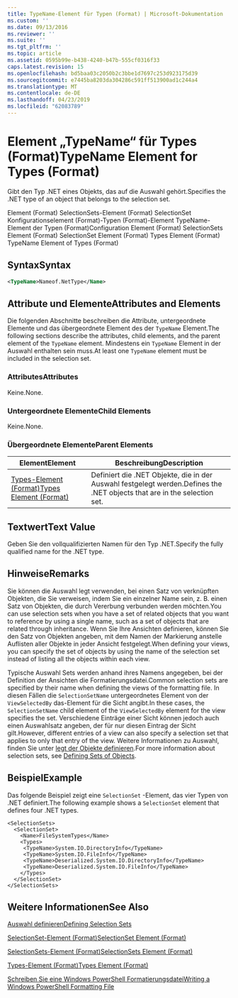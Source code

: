 ```yaml
---
title: TypeName-Element für Typen (Format) | Microsoft-Dokumentation
ms.custom: ''
ms.date: 09/13/2016
ms.reviewer: ''
ms.suite: ''
ms.tgt_pltfrm: ''
ms.topic: article
ms.assetid: 0595b99e-b438-4240-b47b-555cf0316f33
caps.latest.revision: 15
ms.openlocfilehash: bd5baa03c2050b2c3bbe1d7697c253d923175d39
ms.sourcegitcommit: e7445ba8203da304286c591ff513900ad1c244a4
ms.translationtype: MT
ms.contentlocale: de-DE
ms.lasthandoff: 04/23/2019
ms.locfileid: "62083789"
---
```

# <a name="typename-element-for-types-format"></a><span data-ttu-id="25544-102">Element „TypeName“ für Types (Format)</span><span class="sxs-lookup"><span data-stu-id="25544-102">TypeName Element for Types (Format)</span></span>

<span data-ttu-id="25544-103">Gibt den Typ .NET eines Objekts, das auf die Auswahl gehört.</span><span class="sxs-lookup"><span data-stu-id="25544-103">Specifies the .NET type of an object that belongs to the selection set.</span></span>

<span data-ttu-id="25544-104">Element (Format) SelectionSets-Element (Format) SelectionSet Konfigurationselement (Format)-Typen (Format)-Element TypeName-Element der Typen (Format)</span><span class="sxs-lookup"><span data-stu-id="25544-104">Configuration Element (Format) SelectionSets Element (Format) SelectionSet Element (Format) Types Element (Format) TypeName Element of Types (Format)</span></span>

## <a name="syntax"></a><span data-ttu-id="25544-105">Syntax</span><span class="sxs-lookup"><span data-stu-id="25544-105">Syntax</span></span>

```xml
<TypeName>Nameof.NetType</Name>
```

## <a name="attributes-and-elements"></a><span data-ttu-id="25544-106">Attribute und Elemente</span><span class="sxs-lookup"><span data-stu-id="25544-106">Attributes and Elements</span></span>

<span data-ttu-id="25544-107">Die folgenden Abschnitte beschreiben die Attribute, untergeordnete Elemente und das übergeordnete Element des der `TypeName` Element.</span><span class="sxs-lookup"><span data-stu-id="25544-107">The following sections describe the attributes, child elements, and the parent element of the `TypeName` element.</span></span> <span data-ttu-id="25544-108">Mindestens ein `TypeName` Element in der Auswahl enthalten sein muss.</span><span class="sxs-lookup"><span data-stu-id="25544-108">At least one `TypeName` element must be included in the selection set.</span></span>

### <a name="attributes"></a><span data-ttu-id="25544-109">Attributes</span><span class="sxs-lookup"><span data-stu-id="25544-109">Attributes</span></span>

<span data-ttu-id="25544-110">Keine.</span><span class="sxs-lookup"><span data-stu-id="25544-110">None.</span></span>

### <a name="child-elements"></a><span data-ttu-id="25544-111">Untergeordnete Elemente</span><span class="sxs-lookup"><span data-stu-id="25544-111">Child Elements</span></span>

<span data-ttu-id="25544-112">Keine.</span><span class="sxs-lookup"><span data-stu-id="25544-112">None.</span></span>

### <a name="parent-elements"></a><span data-ttu-id="25544-113">Übergeordnete Elemente</span><span class="sxs-lookup"><span data-stu-id="25544-113">Parent Elements</span></span>

|<span data-ttu-id="25544-114">Element</span><span class="sxs-lookup"><span data-stu-id="25544-114">Element</span></span>|<span data-ttu-id="25544-115">Beschreibung</span><span class="sxs-lookup"><span data-stu-id="25544-115">Description</span></span>|
|-------------|-----------------|
|[<span data-ttu-id="25544-116">Types-Element (Format)</span><span class="sxs-lookup"><span data-stu-id="25544-116">Types Element (Format)</span></span>](./types-element-for-selectionset-format.md)|<span data-ttu-id="25544-117">Definiert die .NET Objekte, die in der Auswahl festgelegt werden.</span><span class="sxs-lookup"><span data-stu-id="25544-117">Defines the .NET objects that are in the selection set.</span></span>|

## <a name="text-value"></a><span data-ttu-id="25544-118">Textwert</span><span class="sxs-lookup"><span data-stu-id="25544-118">Text Value</span></span>

<span data-ttu-id="25544-119">Geben Sie den vollqualifizierten Namen für den Typ .NET.</span><span class="sxs-lookup"><span data-stu-id="25544-119">Specify the fully qualified name for the .NET type.</span></span>

## <a name="remarks"></a><span data-ttu-id="25544-120">Hinweise</span><span class="sxs-lookup"><span data-stu-id="25544-120">Remarks</span></span>

<span data-ttu-id="25544-121">Sie können die Auswahl legt verwenden, bei einen Satz von verknüpften Objekten, die Sie verweisen, indem Sie ein einzelner Name sein, z. B. einen Satz von Objekten, die durch Vererbung verbunden werden möchten.</span><span class="sxs-lookup"><span data-stu-id="25544-121">You can use selection sets when you have a set of related objects that you want to reference by using a single name, such as a set of objects that are related through inheritance.</span></span> <span data-ttu-id="25544-122">Wenn Sie Ihre Ansichten definieren, können Sie den Satz von Objekten angeben, mit dem Namen der Markierung anstelle Auflisten aller Objekte in jeder Ansicht festgelegt.</span><span class="sxs-lookup"><span data-stu-id="25544-122">When defining your views, you can specify the set of objects by using the name of the selection set instead of listing all the objects within each view.</span></span>

<span data-ttu-id="25544-123">Typische Auswahl Sets werden anhand ihres Namens angegeben, bei der Definition der Ansichten die Formatierungsdatei.</span><span class="sxs-lookup"><span data-stu-id="25544-123">Common selection sets are specified by their name when defining the views of the formatting file.</span></span> <span data-ttu-id="25544-124">In diesen Fällen die `SelectionSetName` untergeordnetes Element von der `ViewSelectedBy` das-Element für die Sicht angibt.</span><span class="sxs-lookup"><span data-stu-id="25544-124">In these cases, the `SelectionSetName` child element of the `ViewSelectedBy` element for the view specifies the set.</span></span> <span data-ttu-id="25544-125">Verschiedene Einträge einer Sicht können jedoch auch einen Auswahlsatz angeben, der für nur diesen Eintrag der Sicht gilt.</span><span class="sxs-lookup"><span data-stu-id="25544-125">However, different entries of a view can also specify a selection set that applies to only that entry of the view.</span></span> <span data-ttu-id="25544-126">Weitere Informationen zu Auswahl, finden Sie unter [legt der Objekte definieren](./defining-selection-sets.md).</span><span class="sxs-lookup"><span data-stu-id="25544-126">For more information about selection sets, see [Defining Sets of Objects](./defining-selection-sets.md).</span></span>

## <a name="example"></a><span data-ttu-id="25544-127">Beispiel</span><span class="sxs-lookup"><span data-stu-id="25544-127">Example</span></span>

<span data-ttu-id="25544-128">Das folgende Beispiel zeigt eine `SelectionSet` -Element, das vier Typen von .NET definiert.</span><span class="sxs-lookup"><span data-stu-id="25544-128">The following example shows a `SelectionSet` element that defines four .NET types.</span></span>

```
<SelectionSets>
  <SelectionSet>
    <Name>FileSystemTypes</Name>
    <Types>
     <TypeName>System.IO.DirectoryInfo</TypeName>
     <TypeName>System.IO.FileInfo</TypeName>
     <TypeName>Deserialized.System.IO.DirectoryInfo</TypeName>
     <TypeName>Deserialized.System.IO.FileInfo</TypeName>
    </Types>
  </SelectionSet>
</SelectionSets>
```

## <a name="see-also"></a><span data-ttu-id="25544-129">Weitere Informationen</span><span class="sxs-lookup"><span data-stu-id="25544-129">See Also</span></span>

[<span data-ttu-id="25544-130">Auswahl definieren</span><span class="sxs-lookup"><span data-stu-id="25544-130">Defining Selection Sets</span></span>](./defining-selection-sets.md)

[<span data-ttu-id="25544-131">SelectionSet-Element (Format)</span><span class="sxs-lookup"><span data-stu-id="25544-131">SelectionSet Element (Format)</span></span>](./selectionset-element-format.md)

[<span data-ttu-id="25544-132">SelectionSets-Element (Format)</span><span class="sxs-lookup"><span data-stu-id="25544-132">SelectionSets Element (Format)</span></span>](./selectionsets-element-format.md)

[<span data-ttu-id="25544-133">Types-Element (Format)</span><span class="sxs-lookup"><span data-stu-id="25544-133">Types Element (Format)</span></span>](./types-element-for-selectionset-format.md)

[<span data-ttu-id="25544-134">Schreiben Sie eine Windows PowerShell Formatierungsdatei</span><span class="sxs-lookup"><span data-stu-id="25544-134">Writing a Windows PowerShell Formatting File</span></span>](./writing-a-powershell-formatting-file.md)
